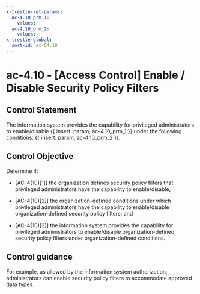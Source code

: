 ```yaml
---
x-trestle-set-params:
  ac-4.10_prm_1:
    values:
  ac-4.10_prm_2:
    values:
x-trestle-global:
  sort-id: ac-04.10
---
```


# ac-4.10 - \[Access Control\] Enable / Disable Security Policy Filters

## Control Statement

The information system provides the capability for privileged administrators to enable/disable {{ insert: param, ac-4.10_prm_1 }} under the following conditions: {{ insert: param, ac-4.10_prm_2 }}.

## Control Objective

Determine if:

- \[AC-4(10)[1]\] the organization defines security policy filters that privileged administrators have the capability to enable/disable;

- \[AC-4(10)[2]\] the organization-defined conditions under which privileged administrators have the capability to enable/disable organization-defined security policy filters; and

- \[AC-4(10)[3]\] the information system provides the capability for privileged administrators to enable/disable organization-defined security policy filters under organization-defined conditions.

## Control guidance

For example, as allowed by the information system authorization, administrators can enable security policy filters to accommodate approved data types.
